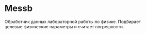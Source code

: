 # Messb
Обработчик данных лабораторной работы по физике. Подбирает целевые физические параметры и считает погрешности.
